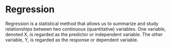 # Regression

Regression is a statistical method that allows us to summarize and study relationships between two continuous (quantitative) variables. One variable, denoted X, is regarded as the predictor or independent variable. The other variable, Y, is regarded as the response or dependent variable.
